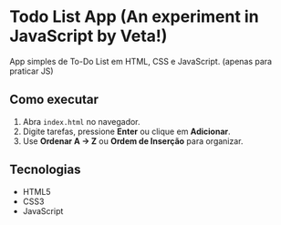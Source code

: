 # Todo List App (An experiment in JavaScript by Veta!)

App simples de To-Do List em HTML, CSS e JavaScript.
(apenas para praticar JS)

## Como executar

1. Abra `index.html` no navegador.
2. Digite tarefas, pressione **Enter** ou clique em **Adicionar**.
3. Use **Ordenar A → Z** ou **Ordem de Inserção** para organizar.

## Tecnologias

- HTML5
- CSS3
- JavaScript

